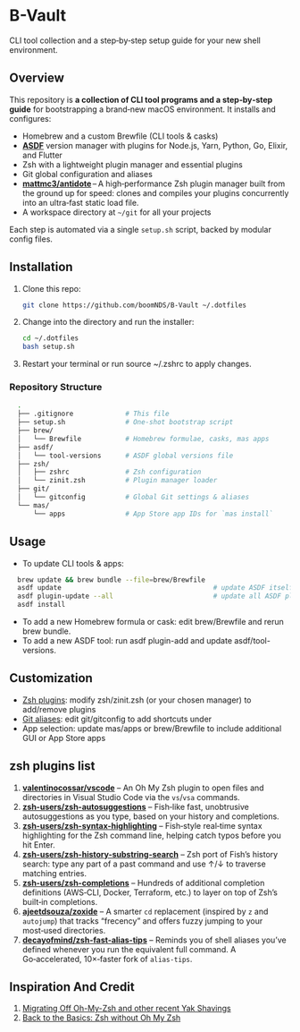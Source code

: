 # B-Vault
CLI tool collection and a step‑by‑step setup guide for your new shell environment.

## Overview

This repository is **a collection of CLI tool programs and a step‑by‑step guide** for bootstrapping a brand‑new macOS environment. It installs and configures:

- Homebrew and a custom Brewfile (CLI tools & casks)
- **[ASDF](https://asdf-vm.com)** version manager with plugins for Node.js, Yarn, Python, Go, Elixir, and Flutter
- Zsh with a lightweight plugin manager and essential plugins
- Git global configuration and aliases
- **[mattmc3/antidote](https://github.com/mattmc3/antidote)** – A high‑performance Zsh plugin manager built from the ground up for speed: clones and compiles your plugins concurrently into an ultra‑fast static load file.
- A workspace directory at `~/git` for all your projects

Each step is automated via a single `setup.sh` script, backed by modular config files.

## Installation

1. Clone this repo:
   ```bash
   git clone https://github.com/boomNDS/B-Vault ~/.dotfiles
   ```

2. Change into the directory and run the installer:
   ```bash
   cd ~/.dotfiles
   bash setup.sh
   ```
3. Restart your terminal or run source ~/.zshrc to apply changes.

### Repository Structure
  ```bash
    .
    ├── .gitignore             # This file
    ├── setup.sh               # One‑shot bootstrap script
    ├── brew/
    │   └── Brewfile           # Homebrew formulae, casks, mas apps
    ├── asdf/
    │   └── tool-versions      # ASDF global versions file
    ├── zsh/
    │   ├── zshrc              # Zsh configuration
    │   └── zinit.zsh          # Plugin manager loader
    ├── git/
    │   └── gitconfig          # Global Git settings & aliases
    └── mas/
        └── apps               # App Store app IDs for `mas install`
  ```

## Usage
- To update CLI tools & apps:
```bash
  brew update && brew bundle --file=brew/Brewfile
  asdf update                                      # update ASDF itself
  asdf plugin-update --all                         # update all ASDF plugins
  asdf install
```
- To add a new Homebrew formula or cask: edit brew/Brewfile and rerun brew bundle.
- To add a new ASDF tool: run asdf plugin-add <name> and update asdf/tool-versions.

## Customization
- [Zsh plugins](https://asdf-vm.com/guide/getting-started.html): modify zsh/zinit.zsh (or your chosen manager) to add/remove plugins
- [Git aliases](https://www.atlassian.com/git/tutorials/saving-changes/gitignore): edit git/gitconfig to add shortcuts under
- App selection: update mas/apps or brew/Brewfile to include additional GUI or App Store apps

## zsh plugins list
1. **[valentinocossar/vscode](https://github.com/valentinocossar/vscode)** – An Oh My Zsh plugin to open files and directories in Visual Studio Code via the `vs`/`vsa` commands.
2. **[zsh-users/zsh-autosuggestions](https://github.com/zsh-users/zsh-autosuggestions)** – Fish‑like fast, unobtrusive autosuggestions as you type, based on your history and completions.
3. **[zsh-users/zsh-syntax-highlighting](https://github.com/zsh-users/zsh-syntax-highlighting)** – Fish‑style real‑time syntax highlighting for the Zsh command line, helping catch typos before you hit Enter.
4. **[zsh-users/zsh-history-substring-search](https://github.com/zsh-users/zsh-history-substring-search)** – Zsh port of Fish’s history search: type any part of a past command and use ↑/↓ to traverse matching entries.
5. **[zsh-users/zsh-completions](https://github.com/zsh-users/zsh-completions)** – Hundreds of additional completion definitions (AWS‑CLI, Docker, Terraform, etc.) to layer on top of Zsh’s built‑in completions.
6. **[ajeetdsouza/zoxide](https://github.com/ajeetdsouza/zoxide)** – A smarter `cd` replacement (inspired by `z` and `autojump`) that tracks “frecency” and offers fuzzy jumping to your most‑used directories.
7. **[decayofmind/zsh-fast-alias-tips](https://github.com/decayofmind/zsh-fast-alias-tips)** – Reminds you of shell aliases you’ve defined whenever you run the equivalent full command. A Go‑accelerated, 10×‑faster fork of `alias-tips`.

## Inspiration And Credit
1. [Migrating Off Oh-My-Zsh and other recent Yak Shavings](https://www.stefanwienert.de/blog/2025/03/05/migrating-off-oh-my-zsh-and-other-recent-yak-shavings)
2. [Back to the Basics: Zsh without Oh My Zsh](https://batsov.com/articles/2025/03/01/back-to-the-basics-zsh-without-oh-my-zsh/)
